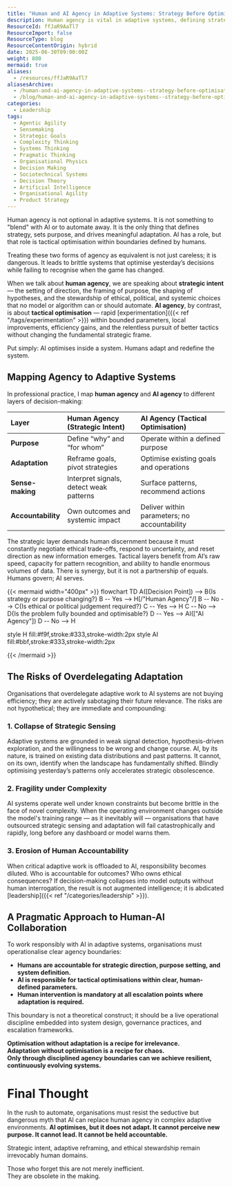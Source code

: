 ```yaml
---
title: "Human and AI Agency in Adaptive Systems: Strategy Before Optimisation"
description: Human agency is vital in adaptive systems, defining strategy and purpose, while AI optimises tactics. Balance is key to avoid obsolescence.
ResourceId: ffJaR9AaTl7
ResourceImport: false
ResourceType: blog
ResourceContentOrigin: hybrid
date: 2025-06-30T09:00:00Z
weight: 880
mermaid: true
aliases:
  - /resources/ffJaR9AaTl7
aliasesArchive:
  - /human-and-ai-agency-in-adaptive-systems--strategy-before-optimisation
  - /blog/human-and-ai-agency-in-adaptive-systems--strategy-before-optimisation
categories:
  - Leadership
tags:
  - Agentic Agility
  - Sensemaking
  - Strategic Goals
  - Complexity Thinking
  - Systems Thinking
  - Pragmatic Thinking
  - Organisational Physics
  - Decision Making
  - Sociotechnical Systems
  - Decision Theory
  - Artificial Intelligence
  - Organisational Agility
  - Product Strategy
---
```


Human agency is not optional in adaptive systems. It is not something to "blend" with AI or to automate away. It is the only thing that defines strategy, sets purpose, and drives meaningful adaptation. AI has a role, but that role is tactical optimisation within boundaries defined by humans.

Treating these two forms of agency as equivalent is not just careless; it is dangerous. It leads to brittle systems that optimise yesterday’s decisions while failing to recognise when the game has changed.

When we talk about **human agency**, we are speaking about **strategic intent** — the setting of direction, the framing of purpose, the shaping of hypotheses, and the stewardship of ethical, political, and systemic choices that no model or algorithm can or should automate. **AI agency**, by contrast, is about **tactical optimisation** — rapid [experimentation]({{< ref "/tags/experimentation" >}}) within bounded parameters, local improvements, efficiency gains, and the relentless pursuit of better tactics without changing the fundamental strategic frame.

Put simply: AI optimises inside a system. Humans adapt and redefine the system.

## Mapping Agency to Adaptive Systems

In professional practice, I map **human agency** and **AI agency** to different layers of decision-making:

| Layer              | Human Agency (Strategic Intent)         | AI Agency (Tactical Optimisation)            |
| :----------------- | :-------------------------------------- | :------------------------------------------- |
| **Purpose**        | Define “why” and “for whom”             | Operate within a defined purpose             |
| **Adaptation**     | Reframe goals, pivot strategies         | Optimise existing goals and operations       |
| **Sense-making**   | Interpret signals, detect weak patterns | Surface patterns, recommend actions          |
| **Accountability** | Own outcomes and systemic impact        | Deliver within parameters; no accountability |

The strategic layer demands human discernment because it must constantly negotiate ethical trade-offs, respond to uncertainty, and reset direction as new information emerges. Tactical layers benefit from AI’s raw speed, capacity for pattern recognition, and ability to handle enormous volumes of data. There is synergy, but it is not a partnership of equals. Humans govern; AI serves.

{{< mermaid width="400px" >}}
flowchart TD
A([Decision Point]) --> B{Is strategy or purpose changing?}
B -- Yes --> H[/"Human Agency"/]
B -- No --> C{Is ethical or political judgement required?}
C -- Yes --> H
C -- No --> D{Is the problem fully bounded and optimisable?}
D -- Yes --> AI(["AI Agency"])
D -- No --> H

style H fill:#f9f,stroke:#333,stroke-width:2px
style AI fill:#bbf,stroke:#333,stroke-width:2px

{{< /mermaid >}}

## The Risks of Overdelegating Adaptation

Organisations that overdelegate adaptive work to AI systems are not buying efficiency; they are actively sabotaging their future relevance. The risks are not hypothetical; they are immediate and compounding:

### 1. Collapse of Strategic Sensing

Adaptive systems are grounded in weak signal detection, hypothesis-driven exploration, and the willingness to be wrong and change course. AI, by its nature, is trained on existing data distributions and past patterns. It cannot, on its own, identify when the landscape has fundamentally shifted. Blindly optimising yesterday’s patterns only accelerates strategic obsolescence.

### 2. Fragility under Complexity

AI systems operate well under known constraints but become brittle in the face of novel complexity. When the operating environment changes outside the model's training range — as it inevitably will — organisations that have outsourced strategic sensing and adaptation will fail catastrophically and rapidly, long before any dashboard or model warns them.

### 3. Erosion of Human Accountability

When critical adaptive work is offloaded to AI, responsibility becomes diluted. Who is accountable for outcomes? Who owns ethical consequences? If decision-making collapses into model outputs without human interrogation, the result is not augmented intelligence; it is abdicated [leadership]({{< ref "/categories/leadership" >}}).

## A Pragmatic Approach to Human-AI Collaboration

To work responsibly with AI in adaptive systems, organisations must operationalise clear agency boundaries:

- **Humans are accountable for strategic direction, purpose setting, and system definition.**
- **AI is responsible for tactical optimisations within clear, human-defined parameters.**
- **Human intervention is mandatory at all escalation points where adaptation is required.**

This boundary is not a theoretical construct; it should be a live operational discipline embedded into system design, governance practices, and escalation frameworks.

**Optimisation without adaptation is a recipe for irrelevance.**  
**Adaptation without optimisation is a recipe for chaos.**  
**Only through disciplined agency boundaries can we achieve resilient, continuously evolving systems.**

# Final Thought

In the rush to automate, organisations must resist the seductive but dangerous myth that AI can replace human agency in complex adaptive environments. **AI optimises, but it does not adapt. It cannot perceive new purpose. It cannot lead. It cannot be held accountable.**

Strategic intent, adaptive reframing, and ethical stewardship remain irrevocably human domains.

Those who forget this are not merely inefficient.  
They are obsolete in the making.
